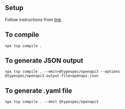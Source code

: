 ## Setup
Follow instructions from [link](https://github.com/Azure/azure-rest-api-specs/blob/feature/azure-ai-projects/documentation/typespec-rest-api-dev-process.md)

## To compile
```
npx tsp compile .
```

## To generate JSON output
```
npx tsp compile . --emit=@typespec/openapi3 --options @typespec/openapi3.output-file=openapi.json
```

## To generate .yaml file
```
npx tsp compile . --emit @typespec/openapi3
```
